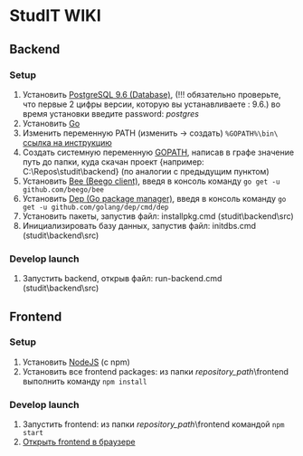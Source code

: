 # StudIT WIKI

## Backend

### Setup

1. Установить [PostgreSQL 9.6 (Database)](https://www.postgresql.org/download/), (!!! обязательно проверьте, что первые 2 цифры версии, которую вы устанавливаете : 9.6.)  во время установки введите password: *postgres* 
2. Установить [Go](https://golang.org/dl/)
3. Изменить переменную PATH (изменить → создать) `%GOPATH%\bin\ ` [ссылка на инструкцию](https://www.java.com/ru/download/help/path.xml) 
4. Создать системную переменную 
[GOPATH](https://github.com/golang/go/wiki/GOPATH), написав в графе значение путь до папки, куда скачан проект {например: C:\Repos\studit\backend} (по аналогии с предыдущим пунктом)
5. Установить [Bee (Beego client)](https://github.com/beego/bee), введя в консоль команду `go get -u github.com/beego/bee`
6. Установить [Dep (Go package manager)](https://github.com/golang/dep), введя в консоль команду `go get -u github.com/golang/dep/cmd/dep`
7. Установить пакеты, запустив файл: installpkg.cmd (studit\backend\src)
8. Инициализировать базу данных, запустив файл: initdbs.cmd (studit\backend\src)

### Develop launch
1. Запустить backend, открыв файл: run-backend.cmd (studit\backend\src)

## Frontend

### Setup

1. Установить [NodeJS](https://nodejs.org/en/) (с npm)
1. Установить все frontend packages: из папки *repository_path*\frontend выполнить команду `npm install`

### Develop launch

1. Запустить frontend: из папки *repository_path*\frontend командой `npm start`
1. [Открыть frontend в браузере](http://localhost:4200) 

